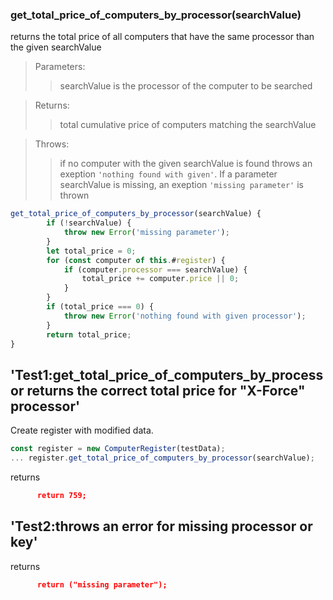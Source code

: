 ### **get_total_price_of_computers_by_processor(searchValue)**
returns the total price of all computers that have the same processor than the given searchValue

>Parameters:
>>searchValue is the processor of the computer to be searched

>Returns:
>>total cumulative price of computers matching the searchValue

>Throws:
>>if no computer with the given searchValue is  found throws an exeption `'nothing found with given'`. If a parameter searchValue is missing, an exeption `'missing parameter'` is thrown

```js
get_total_price_of_computers_by_processor(searchValue) {
        if (!searchValue) {
            throw new Error('missing parameter');
        }
        let total_price = 0;
        for (const computer of this.#register) {
            if (computer.processor === searchValue) {
                total_price += computer.price || 0;
            }
        }
        if (total_price === 0) {
            throw new Error('nothing found with given processor');
        }
        return total_price;
}


```

## 'Test1:get_total_price_of_computers_by_processor returns the correct total price for "X-Force" processor'

Create register with modified data.
```js
const register = new ComputerRegister(testData);
... register.get_total_price_of_computers_by_processor(searchValue);
```
returns
```json
      return 759;
```

## 'Test2:throws an error for missing processor or key'

returns
```json
      return ("missing parameter");
```
